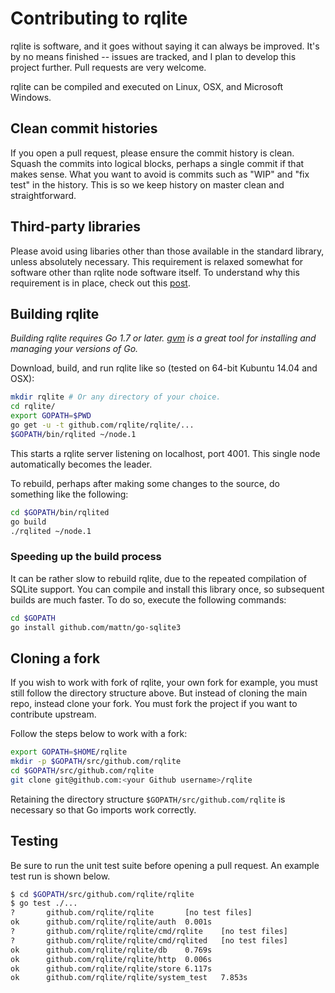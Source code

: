 # Contributing to rqlite
rqlite is software, and it goes without saying it can always be improved. It's by no means finished -- issues are tracked, and I plan to develop this project further. Pull requests are very welcome.

rqlite can be compiled and executed on Linux, OSX, and Microsoft Windows.

## Clean commit histories
If you open a pull request, please ensure the commit history is clean. Squash the commits into logical blocks, perhaps a single commit if that makes sense. What you want to avoid is commits such as "WIP" and "fix test" in the history. This is so we keep history on master clean and straightforward.

## Third-party libraries
Please avoid using libaries other than those available in the standard library, unless absolutely necessary. This requirement is relaxed somewhat for software other than rqlite node software itself. To understand why this requirement is in place, check out this [post](https://blog.gopheracademy.com/advent-2014/case-against-3pl/). 

## Building rqlite
*Building rqlite requires Go 1.7 or later. [gvm](https://github.com/moovweb/gvm) is a great tool for installing and managing your versions of Go.*

Download, build, and run rqlite like so (tested on 64-bit Kubuntu 14.04 and OSX):

```bash
mkdir rqlite # Or any directory of your choice.
cd rqlite/
export GOPATH=$PWD
go get -u -t github.com/rqlite/rqlite/...
$GOPATH/bin/rqlited ~/node.1
```
This starts a rqlite server listening on localhost, port 4001. This single node automatically becomes the leader.

To rebuild, perhaps after making some changes to the source, do something like the following:
```bash
cd $GOPATH/bin/rqlited
go build
./rqlited ~/node.1
```

### Speeding up the build process
It can be rather slow to rebuild rqlite, due to the repeated compilation of SQLite support. You can compile and install this library once, so subsequent builds are much faster. To do so, execute the following commands:
```bash
cd $GOPATH
go install github.com/mattn/go-sqlite3
```

## Cloning a fork
If you wish to work with fork of rqlite, your own fork for example, you must still follow the directory structure above. But instead of cloning the main repo, instead clone your fork. You must fork the project if you want to contribute upstream.

Follow the steps below to work with a fork:

```bash
export GOPATH=$HOME/rqlite
mkdir -p $GOPATH/src/github.com/rqlite
cd $GOPATH/src/github.com/rqlite
git clone git@github.com:<your Github username>/rqlite
```

Retaining the directory structure `$GOPATH/src/github.com/rqlite` is necessary so that Go imports work correctly.

## Testing
Be sure to run the unit test suite before opening a pull request. An example test run is shown below.
```bash
$ cd $GOPATH/src/github.com/rqlite/rqlite
$ go test ./...
?       github.com/rqlite/rqlite       [no test files]
ok      github.com/rqlite/rqlite/auth  0.001s
?       github.com/rqlite/rqlite/cmd/rqlite    [no test files]
?       github.com/rqlite/rqlite/cmd/rqlited   [no test files]
ok      github.com/rqlite/rqlite/db    0.769s
ok      github.com/rqlite/rqlite/http  0.006s
ok      github.com/rqlite/rqlite/store 6.117s
ok      github.com/rqlite/rqlite/system_test   7.853s
```

